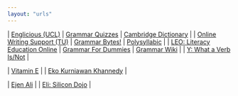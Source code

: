 ```yaml
---
layout: "urls"
---
```


| [Englicious (UCL)](http://www.englicious.org/) | [Grammar Quizzes](https://www.grammar-quizzes.com/) | [Cambridge Dictionary](https://dictionary.cambridge.org/) |
| [Online Writing Support (TU)](http://webapps.towson.edu/ows/) | [Grammar Bytes!](http://www.chompchomp.com/) | [Polysyllabic](http://www.polysyllabic.com/) |
| [LEO: Literacy Education Online](https://leo.stcloudstate.edu/) | [Grammar For Dummies](https://www.dummies.com/education/language-arts/grammar/) | [Grammar Wiki](https://en.wikipedia.org/wiki/Grammar) |
| [Y: What a Verb Is/Not](https://youtu.be/qsrNMw3lfi8) |

| [Vitamin E](https://ods.od.nih.gov/factsheets/VitaminE-HealthProfessional/) |
| [Eko Kurniawan Khannedy](https://www.youtube.com/channel/UC14ZKB9XsDZbnHVmr4AmUpQ) |

| [Ejen Ali](https://www.youtube.com/c/EjenAli/playlists) |
| [Eli: Silicon Dojo](http://www.silicondojo.com/) |


